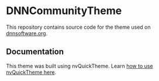 # DNNCommunityTheme
This repository contains source code for the theme used on [dnnsoftware.org](http://dnnsoftware.org).

## Documentation
This theme was built using nvQuickTheme. Learn [how to use nvQuickTheme here](https://nvisionative.github.io/nvQuickTheme/).